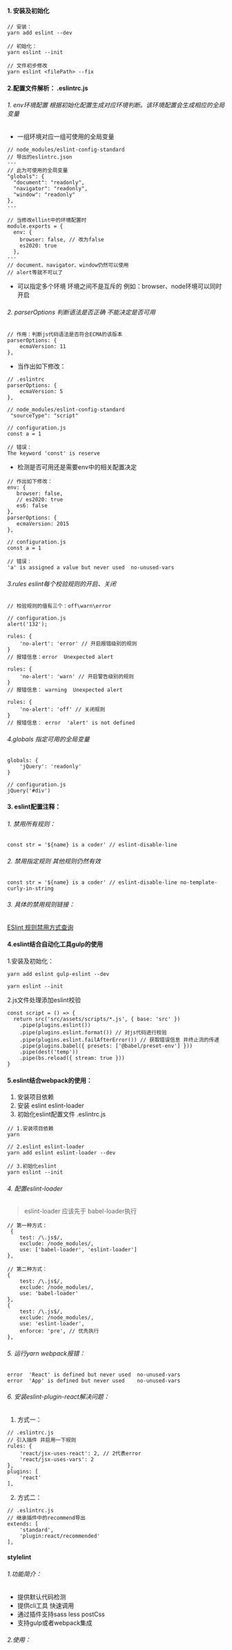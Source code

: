 #### 1. 安装及初始化
```
// 安装： 
yarn add eslint --dev

// 初始化：
yarn eslint --init

// 文件初步修改
yarn eslint <filePath> --fix 
```

#### 2.配置文件解析： .eslintrc.js
###### 1. env环境配置 根据初始化配置生成对应环境判断。该环境配置会生成相应的全局变量
- 一组环境对应一组可使用的全局变量

```
// node_modules/eslint-config-standard
// 导出的eslintrc.json
···
// 此为可使用的全局变量
"globals": {
  "document": "readonly",
  "navigator": "readonly",
  "window": "readonly"
},
···

// 当修改ellint中的环境配置时
module.exports = {
  env: {
    browser: false, // 改为false
    es2020: true
  },
···
// document、navigator、window仍然可以使用
// alert等就不可以了
```
- 可以指定多个环境 环境之间不是互斥的 例如：browser、node环境可以同时开启

###### 2. parserOptions 判断语法是否正确 不能决定是否可用
```
// 作用：判断js代码语法是否符合ECMA的该版本
parserOptions: {
    ecmaVersion: 11
},
```
- 当作出如下修改：
```
// .eslintrc
parserOptions: {
    ecmaVersion: 5
},

// node_modules/eslint-config-standard
 "sourceType": "script"

// configuration.js 
const a = 1

// 错误：
The keyword 'const' is reserve
```
 - 检测是否可用还是需要env中的相关配置决定
 ```
 // 作出如下修改：
 env: {
    browser: false,
    // es2020: true
    es6: false
},
parserOptions: {
    ecmaVersion: 2015
},

// configuration.js
const a = 1

// 错误：
'a' is assigned a value but never used  no-unused-vars
 ```

###### 3.rules eslint每个校验规则的开启、关闭   
```
// 校验规则的值有三个：off\warn\error

// configuration.js
alert('132');

rules: {
    'no-alert': 'error' // 开启报错级别的规则
}
// 报错信息：error  Unexpected alert

rules: {
    'no-alert': 'warn' // 开启警告级别的规则
}
// 报错信息： warning  Unexpected alert

rules: {
    'no-alert': 'off' // 关闭规则
}
// 报错信息： error  'alert' is not defined
```

###### 4.globals 指定可用的全局变量
```
globals: {
    'jQuery': 'readonly'
}

// configuration.js
jQuery('#div')
```

#### 3. eslint配置注释：
###### 1. 禁用所有规则：
```
const str = '${name} is a coder' // eslint-disable-line
```

###### 2. 禁用指定规则 其他规则仍然有效
```
const str = '${name} is a coder' // eslint-disable-line no-template-curly-in-string
```

###### 3. 具体的禁用规则链接：
[ESlint 规则禁用方式查询](https://cn.eslint.org/docs/user-guide/configuring#configuring-rules)


#### 4.eslint结合自动化工具gulp的使用
1.安装及初始化：
```
yarn add eslint gulp-eslint --dev

yarn eslint --init
```
2.js文件处理添加eslint校验
```
const script = () => {
  return src('src/assets/scripts/*.js', { base: 'src' })
    .pipe(plugins.eslint())
    .pipe(plugins.eslint.format()) // 对js代码进行校验
    .pipe(plugins.eslint.failAfterError()) // 获取错误信息 并终止流的传递 
    .pipe(plugins.babel({ presets: ['@babel/preset-env'] }))
    .pipe(dest('temp'))
    .pipe(bs.reload({ stream: true }))
}
```


#### 5.eslint结合webpack的使用：
1. 安装项目依赖
2. 安装 eslint eslint-loader
3. 初始化eslint配置文件 .eslintrc.js
```
// 1.安装项目依赖
yarn

// 2.eslint eslint-loader
yarn add eslint eslint-loader --dev

// 3.初始化eslint
yarn eslint --init
```
###### 4. 配置eslint-loader
> eslint-loader 应该先于 babel-loader执行

```
// 第一种方式：
 {
    test: /\.js$/, 
    exclude: /node_modules/, 
    use: ['babel-loader', 'eslint-loader']
},

// 第二种方式：
{
    test: /\.js$/, 
    exclude: /node_modules/, 
    use: 'babel-loader'
},
{
    test: /\.js$/,
    exclude: /node_modules/, 
    use: 'eslint-loader',
    enforce: 'pre', // 优先执行
},
```
###### 5. 运行yarn webpack报错：
```
error  'React' is defined but never used  no-unused-vars
error  'App' is defined but never used    no-unused-vars
```
###### 6. 安装eslint-plugin-react解决问题：
1. 方式一：
```
// .eslintrc.js
// 引入插件 并启用一下规则 
rules: {
    'react/jsx-uses-react': 2, // 2代表error
    'react/jsx-uses-vars': 2
},
plugins: [
    'react'
],
```
2. 方式二：

```
// .eslintrc.js
// 继承插件中的recommend导出
extends: [
    'standard',
    'plugin:react/recommended'
],
```

#### stylelint

###### 1.功能简介：
 - 提供默认代码检测
 - 提供cli工具 快速调用
 - 通过插件支持sass less postCss
 - 支持gulp或者webpack集成

###### 2.使用：


